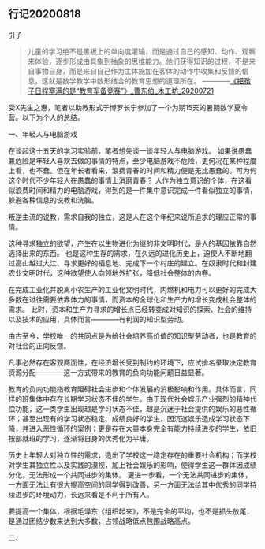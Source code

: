## 行记20200818
引子

> 儿童的学习绝不是黑板上的单向度灌输，而是通过自己的感知、动作、观察来体验，逐步形成由具象到抽象的思维能力。他们获得知识的过程，不是来自事物自身，而是来自自己作为主体施加在客体的动作中收集和反馈的信息，这就是数学教学中数形结合的教育思想的道理所在。
————[《把孩子日程塞满的是“教育军备竞赛”》_曹东伯_木工坊_20200721](https://mp.weixin.qq.com/s/oKxhSfYwTYlG2QosLzddDw)

受X先生之惠，笔者以助教形式于博罗长宁参加了一个为期15天的暑期数学夏令营。以下为个人的总结。

一、年轻人与电脑游戏

在谈起这十五天的学习实验前，笔者想先谈一谈年轻人与电脑游戏。
如果说愚蠢兼危险是年轻人喜欢去做的事情的特点，至少电脑游戏不危险，更何况在某种程度上看，也不蠢。但在年长者看来，浪费青春的时间和精力便是无比愚蠢的。可为何这个时代不少年轻人在愚蠢的事情上消磨青春？
人作为独立意识的个体，在这看似浪费时间和精力的电脑游戏，得到的是一件集中意识完成一件看似独立的事情，躲避各种信息的说教和洗脑。

叛逆主流的说教，需求自我的独立，这是人在这个年纪来说所追求的理应正常的事情。

这种寻求独立的欲望，产生在以生物进化为继的非文明时代，是人的基因依靠自然选择出来的东西。
也是这种生存的需求，在久远的进化历史上，迫使人不断地翻过高山越过大江、寻求更好的栖息地、完成下一个村庄的建立。在奴隶时代和封建农业文明时代，这种欲望使人向领地外扩张，降低社会整体的内卷。

在完成工业化并脱离小农生产的工业化文明时代，内燃机和电力可以更好的完成大多数在过往需要依靠体力的事情，而资本的全球化和生产力的增长变成社会整体的需求。
此时，资本和生产力寻求的增长点已经转变成对知识的探索、社会的维持以及技术的应用，具体而言————有利润的知识型劳动。

由古至今，学校唯一的共同点是为给社会培养高价值的知识型劳动者，也是教育的对社会的正向反馈。

凡事必然存在客观两面性，在经济增长受到制约的环境下，应试排名录取决定教育资源分配————这一方式带来的教育的负向功能问题日益显著。

教育的负向功能指教育阻碍社会进步和个体发展的消极影响和作用。具体而言，同样的班集体中存在长期学习状态不佳的学生。由于现代社会娱乐产业强烈的精神代偿功能，这一类学生出现越是学习状态不佳，越是沉迷于社会提供的娱乐的恶性循环；甚至出现有的学习状态稳定、成绩良好的学生，因沉迷娱乐造成学习状态下降，并进入恶性循环的案例；更是存在大量本身完全有能力持续进步的学生，依旧按部就班的学习，逐渐将自身的优秀化为平庸。

历史上年轻人对独立性的需求，造出了学校这一稳定存在的重要社会机构；而学校对学生其独立性以及实践的漠视，加上社会娱乐的影响，使得学生这一群体因成绩分化，无法形成一个共同进步的集体。
更进一步看，一个无法共同进步的集体，一方面无法让有很大提高空间的同学得到改善，另一方面无法给其中优秀的同学持续进步的环境动力，长远来看是不利于所有人。

要提高一个集体，根据毛泽东《组织起来》，不是完全的平均，也不是抓头放尾，是通过团结少数来达到大多数，占领战略低点包围战略高点。

二、